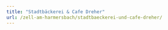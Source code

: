 ```yaml
---
title: "Stadtbäckerei & Cafe Dreher"
url: /zell-am-harmersbach/stadtbaeckerei-und-cafe-dreher/
---
```

